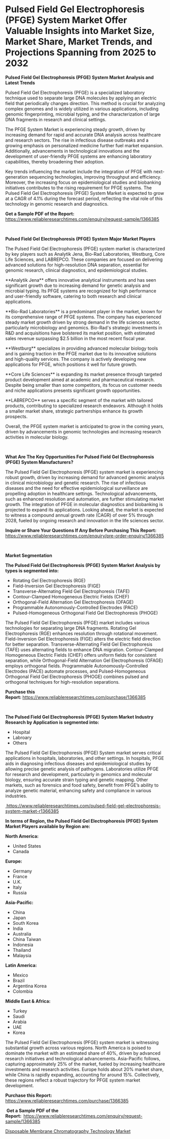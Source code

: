 <p><h1>Pulsed Field Gel Electrophoresis (PFGE) System Market Offer Valuable Insights into Market Size, Market Share, Market Trends, and Projections Spanning from 2025 to 2032</h1></p><p><strong>Pulsed Field Gel Electrophoresis (PFGE) System Market Analysis and Latest Trends</strong></p>
<p><p>Pulsed Field Gel Electrophoresis (PFGE) is a specialized laboratory technique used to separate large DNA molecules by applying an electric field that periodically changes direction. This method is crucial for analyzing complex genomes and is widely utilized in various applications, including genomic fingerprinting, microbial typing, and the characterization of large DNA fragments in research and clinical settings.</p><p>The PFGE System Market is experiencing steady growth, driven by increasing demand for rapid and accurate DNA analysis across healthcare and research sectors. The rise in infectious disease outbreaks and a growing emphasis on personalized medicine further fuel market expansion. Additionally, advancements in technological innovations and the development of user-friendly PFGE systems are enhancing laboratory capabilities, thereby broadening their adoption.</p><p>Key trends influencing the market include the integration of PFGE with next-generation sequencing technologies, improving throughput and efficiency. Moreover, the increasing focus on epidemiological studies and biobanking initiatives contributes to the rising requirement for PFGE systems. The Pulsed Field Gel Electrophoresis (PFGE) System Market is expected to grow at a CAGR of 4.1% during the forecast period, reflecting the vital role of this technology in genomic research and diagnostics.</p></p>
<p><strong>Get a Sample PDF of the Report:&nbsp;</strong> <a href="https://www.reliableresearchtimes.com/enquiry/request-sample/1366385?utm_campaign=3297&utm_medium=2&utm_source=Github&utm_content=ia&utm_term=22032025&utm_id=pulsed-field-gel-electrophoresis-pfge-system">https://www.reliableresearchtimes.com/enquiry/request-sample/1366385</a></p>
<p>&nbsp;</p>
<p><strong>Pulsed Field Gel Electrophoresis (PFGE) System Major Market Players</strong></p>
<p><p>The Pulsed Field Gel Electrophoresis (PFGE) system market is characterized by key players such as Analytik Jena, Bio-Rad Laboratories, Westburg, Core Life Sciences, and LABREPCO. These companies are focused on delivering advanced solutions for high-resolution DNA separation, essential for genomic research, clinical diagnostics, and epidemiological studies.</p><p>**Analytik Jena** offers innovative analytical instruments and has seen significant growth due to increasing demand for genetic analysis and microbial typing. Its PFGE systems are recognized for high performance and user-friendly software, catering to both research and clinical applications.</p><p>**Bio-Rad Laboratories** is a predominant player in the market, known for its comprehensive range of PFGE systems. The company has experienced steady market growth driven by strong demand in the life sciences sector, particularly microbiology and genomics. Bio-Rad's strategic investments in R&D and acquisitions have bolstered its market position, with estimated sales revenue surpassing $2.5 billion in the most recent fiscal year.</p><p>**Westburg** specializes in providing advanced molecular biology tools and is gaining traction in the PFGE market due to its innovative solutions and high-quality services. The company is actively developing new applications for PFGE, which positions it well for future growth.</p><p>**Core Life Sciences** is expanding its market presence through targeted product development aimed at academic and pharmaceutical research. Despite being smaller than some competitors, its focus on customer needs and niche applications presents significant growth opportunities.</p><p>**LABREPCO** serves a specific segment of the market with tailored products, contributing to specialized research endeavors. Although it holds a smaller market share, strategic partnerships enhance its growth prospects.</p><p>Overall, the PFGE system market is anticipated to grow in the coming years, driven by advancements in genomic technologies and increasing research activities in molecular biology.</p></p>
<p>&nbsp;</p>
<p><strong>What Are The Key Opportunities For Pulsed Field Gel Electrophoresis (PFGE) System Manufacturers?</strong></p>
<p><p>The Pulsed Field Gel Electrophoresis (PFGE) system market is experiencing robust growth, driven by increasing demand for advanced genomic analysis in clinical microbiology and genetic research. The rise of infectious diseases and the need for effective epidemiological surveillance are propelling adoption in healthcare settings. Technological advancements, such as enhanced resolution and automation, are further stimulating market growth. The integration of PFGE in molecular diagnostics and biobanking is projected to expand its applications. Looking ahead, the market is expected to witness a compound annual growth rate (CAGR) of over 5% through 2028, fueled by ongoing research and innovation in the life sciences sector.</p></p>
<p><strong>Inquire or Share Your Questions If Any Before Purchasing This Report:</strong> <a href="https://www.reliableresearchtimes.com/enquiry/pre-order-enquiry/1366385?utm_campaign=3297&utm_medium=2&utm_source=Github&utm_content=ia&utm_term=22032025&utm_id=pulsed-field-gel-electrophoresis-pfge-system">https://www.reliableresearchtimes.com/enquiry/pre-order-enquiry/1366385</a></p>
<p>&nbsp;</p>
<p><strong>Market Segmentation</strong></p>
<p><strong>The Pulsed Field Gel Electrophoresis (PFGE) System Market Analysis by types is segmented into:</strong></p>
<p><ul><li>Rotating Gel Electrophoresis (RGE)</li><li>Field-Inversion Gel Electrophoresis (FIGE)</li><li>Transverse-Alternating Field Gel Electrophoresis (TAFE)</li><li>Contour-Clamped Homogeneous Electric Fields (CHEF)</li><li>Orthogonal-Field Alternation Gel Electrophoresis (OFAGE)</li><li>Programmable Autonomously-Controlled Electrodes (PACE)</li><li>Pulsed-Homogeneous Orthogonal Field Gel Electrophoresis (PHOGE)</li></ul></p>
<p><p>The Pulsed Field Gel Electrophoresis (PFGE) market includes various technologies for separating large DNA fragments. Rotating Gel Electrophoresis (RGE) enhances resolution through rotational movement. Field-Inversion Gel Electrophoresis (FIGE) alters the electric field direction for better separation. Transverse-Alternating Field Gel Electrophoresis (TAFE) uses alternating fields to enhance DNA migration. Contour-Clamped Homogeneous Electric Fields (CHEF) offers uniform fields for consistent separation, while Orthogonal-Field Alternation Gel Electrophoresis (OFAGE) employs orthogonal fields. Programmable Autonomously-Controlled Electrodes (PACE) automate processes, and Pulsed-Homogeneous Orthogonal Field Gel Electrophoresis (PHOGE) combines pulsed and orthogonal techniques for high-resolution separations.</p></p>
<p><strong>Purchase this Report:&nbsp;</strong><a href="https://www.reliableresearchtimes.com/purchase/1366385?utm_campaign=3297&utm_medium=2&utm_source=Github&utm_content=ia&utm_term=22032025&utm_id=pulsed-field-gel-electrophoresis-pfge-system">https://www.reliableresearchtimes.com/purchase/1366385</a></p>
<p>&nbsp;</p>
<p><strong>The Pulsed Field Gel Electrophoresis (PFGE) System Market Industry Research by Application is segmented into:</strong></p>
<p><ul><li>Hospital</li><li>Labroary</li><li>Others</li></ul></p>
<p><p>The Pulsed Field Gel Electrophoresis (PFGE) System market serves critical applications in hospitals, laboratories, and other settings. In hospitals, PFGE aids in diagnosing infectious diseases and epidemiological studies by allowing precise genetic analysis of pathogens. Laboratories utilize PFGE for research and development, particularly in genomics and molecular biology, ensuring accurate strain typing and genetic mapping. Other markets, such as forensics and food safety, benefit from PFGE’s ability to analyze genetic material, enhancing safety and compliance in various industries.</p></p>
<p><a href="https://www.reliableresearchtimes.com/pulsed-field-gel-electrophoresis-system-market-r1366385?utm_campaign=3297&utm_medium=2&utm_source=Github&utm_content=ia&utm_term=22032025&utm_id=pulsed-field-gel-electrophoresis-pfge-system">&nbsp;https://www.reliableresearchtimes.com/pulsed-field-gel-electrophoresis-system-market-r1366385</a></p>
<p><strong>In terms of Region, the Pulsed Field Gel Electrophoresis (PFGE) System Market Players available by Region are:</strong></p>
<p>
    <p> <strong> North America: </strong>
        <ul>
            <li>United States</li>
            <li>Canada</li>
        </ul>
        </p> 
    <p> <strong> Europe: </strong>
        <ul>
            <li>Germany</li>
            <li>France</li>
            <li>U.K.</li>
            <li>Italy</li>
            <li>Russia</li>
        </ul>
        </p> 
    <p> <strong> Asia-Pacific: </strong>
        <ul>
            <li>China</li>
            <li>Japan</li>
            <li>South Korea</li>
            <li>India</li>
            <li>Australia</li>
            <li>China Taiwan</li>
            <li>Indonesia</li>
            <li>Thailand</li>
            <li>Malaysia</li>
        </ul>
        </p> 
    <p> <strong> Latin America: </strong>
        <ul>
            <li>Mexico</li>
            <li>Brazil</li>
            <li>Argentina Korea</li>
            <li>Colombia</li>
        </ul>
        </p> 
    <p> <strong> Middle East & Africa: </strong>
        <ul>
            <li>Turkey</li>
            <li>Saudi</li>
            <li>Arabia</li>
            <li>UAE</li>
            <li>Korea</li>
        </ul>
    </p>
    </p>
<p><p>The Pulsed Field Gel Electrophoresis (PFGE) system market is witnessing substantial growth across various regions. North America is poised to dominate the market with an estimated share of 40%, driven by advanced research initiatives and technological advancements. Asia-Pacific follows, capturing approximately 25% of the market, fueled by increasing healthcare investments and research activities. Europe holds about 20% market share, while China is rapidly expanding, accounting for around 15%. Collectively, these regions reflect a robust trajectory for PFGE system market development.</p></p>
<p><strong>Purchase this Report: </strong><a href="https://www.reliableresearchtimes.com/purchase/1366385?utm_campaign=3297&utm_medium=2&utm_source=Github&utm_content=ia&utm_term=22032025&utm_id=pulsed-field-gel-electrophoresis-pfge-system">https://www.reliableresearchtimes.com/purchase/1366385</a></p>
<p>&nbsp;<strong>Get a Sample PDF of the Report:&nbsp;&nbsp;</strong><a href="https://www.reliableresearchtimes.com/enquiry/request-sample/1366385?utm_campaign=3297&utm_medium=2&utm_source=Github&utm_content=ia&utm_term=22032025&utm_id=pulsed-field-gel-electrophoresis-pfge-system">https://www.reliableresearchtimes.com/enquiry/request-sample/1366385</a></p>
<p><strong></strong></p>
<p><p><a href="https://github.com/marteionun0/Market-Research-Report-List-1/blob/main/disposable-membrane-chromatography-technology-market.md?utm_campaign=3297&utm_medium=2&utm_source=Github&utm_content=ia&utm_term=22032025&utm_id=pulsed-field-gel-electrophoresis-pfge-system">Disposable Membrane Chromatography Technology Market</a></p></p>